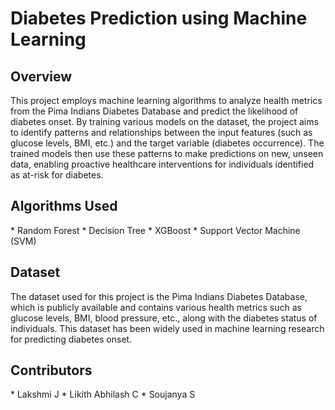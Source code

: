 <h1>Diabetes Prediction using Machine Learning</h1>

<h2>Overview</h2>
This project employs machine learning algorithms to analyze health metrics from the Pima Indians Diabetes Database and predict the likelihood of diabetes onset. By training various models on the dataset, the project aims to identify patterns and relationships between the input features (such as glucose levels, BMI, etc.) and the target variable (diabetes occurrence). The trained models then use these patterns to make predictions on new, unseen data, enabling proactive healthcare interventions for individuals identified as at-risk for diabetes.
<br>
<h2>Algorithms Used</h2>
* Random Forest
* Decision Tree
* XGBoost
* Support Vector Machine (SVM)
<br>

<h2>Dataset</h2>
The dataset used for this project is the Pima Indians Diabetes Database, which is publicly available and contains various health metrics such as glucose levels, BMI, blood pressure, etc., along with the diabetes status of individuals. This dataset has been widely used in machine learning research for predicting diabetes onset.
<br>
<h2>Contributors</h2>
* Lakshmi J
* Likith Abhilash C
* Soujanya S
